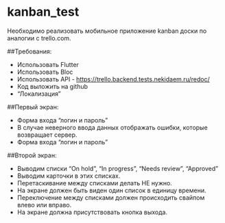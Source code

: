 # kanban_test

Необходимо реализовать мобильное приложение kanban доски по аналогии с trello.com.

##Требования:

- Использовать Flutter
- Использовать Bloc
- Использовать API - https://trello.backend.tests.nekidaem.ru/redoc/
- Код выложить на github
- “Локализация”

##Первый экран:

- Форма входа “логин и пароль”
- В случае неверного ввода данных отображать ошибки, которые возвращает сервер.
- Форма входа “логин и пароль”

##Второй экран:

- Выводим списки “On hold”, “In progress”, “Needs review”, “Approved”
- Выводим карточки в этих списках.
- Перетаскивание между списками делать НЕ нужно.
- На экране должен быть виден один список в единицу времени.
- Переключение между списками должен происходить свайпом влево или вправо.
- На экране должна присутствовать кнопка выхода.